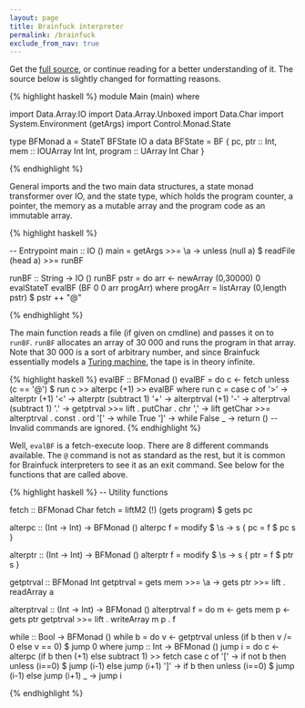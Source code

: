 ```yaml
---
layout: page
title: Brainfuck interpreter
permalink: /brainfuck
exclude_from_nav: true
---
```


Get the [full source](/assets/Brainfuck.hs), or continue reading for a better understanding of it.
The source below is slightly changed for formatting reasons.

{% highlight haskell %}
module Main (main) where

import Data.Array.IO
import Data.Array.Unboxed
import Data.Char
import System.Environment (getArgs)
import Control.Monad.State

type BFMonad a = StateT BFState IO a
data BFState = BF {
    pc, ptr :: Int,
    mem     :: IOUArray Int Int,
    program :: UArray Int Char
}

{% endhighlight %}

General imports and the two main data structures, a state monad transformer over IO, and the state
type, which holds the program counter, a pointer, the memory as a mutable array and the program code
as an immutable array.

{% highlight haskell %}

-- Entrypoint
main :: IO ()
main = getArgs >>= \a -> unless (null a) $ readFile (head a) >>= runBF

runBF :: String -> IO ()
runBF pstr = do
    arr <- newArray (0,30000) 0
    evalStateT evalBF (BF 0 0 arr progArr)
  where
    progArr = listArray (0,length pstr) $ pstr ++ "@"

{% endhighlight %}

The main function reads a file (if given on cmdline) and passes it on to `runBF`. `runBF` allocates
an array of 30 000 and runs the program in that array. Note that 30 000 is a sort of arbitrary
number, and since Brainfuck essentially models a [Turing
machine](https://en.wikipedia.org/wiki/Turing_machine), the tape is in theory infinite.

{% highlight haskell %}
evalBF :: BFMonad ()
evalBF = do
    c <- fetch
    unless (c == '@') $ run c >> alterpc (+1) >> evalBF
  where
    run c = case c of
        '>' -> alterptr (+1)
        '<' -> alterptr (subtract 1)
        '+' -> alterptrval (+1)
        '-' -> alterptrval (subtract 1)
        '.' -> getptrval >>= lift . putChar . chr
        ',' -> lift getChar >>= alterptrval . const . ord
        '[' -> while True 
        ']' -> while False
        _   -> return () --Invalid commands are ignored.
{% endhighlight %}

Well, `evalBF` is a fetch-execute loop. There are 8 different commands available. The `@` command is
not as standard as the rest, but it is common for Brainfuck interpreters to see it as an exit
command. See below for the functions that are called above.

{% highlight haskell %}
-- Utility functions

fetch :: BFMonad Char
fetch = liftM2 (!) (gets program) $ gets pc

alterpc :: (Int -> Int) -> BFMonad ()
alterpc f = modify $ \s -> s { pc = f $ pc s }

alterptr :: (Int -> Int) -> BFMonad ()
alterptr f = modify $ \s -> s { ptr = f $ ptr s }

getptrval :: BFMonad Int
getptrval = gets mem >>= \a -> gets ptr >>= lift . readArray a

alterptrval :: (Int -> Int) -> BFMonad ()
alterptrval f = do
    m <- gets mem
    p <- gets ptr 
    getptrval >>= lift . writeArray m p . f

while :: Bool -> BFMonad ()
while b = do
    v <- getptrval
    unless (if b then v /= 0 else v == 0) $ jump 0
  where
    jump :: Int -> BFMonad ()
    jump i = do
        c <- alterpc (if b then (+1) else subtract 1) >> fetch
        case c of
            '[' -> if not b then unless (i==0) $ jump (i-1) 
                            else jump (i+1)
            ']' -> if b     then unless (i==0) $ jump (i-1)
                            else jump (i+1)
            _   -> jump i

{% endhighlight %}
